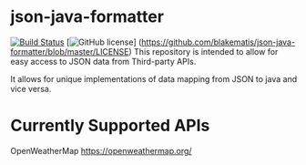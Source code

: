 # json-java-formatter 
[![Build Status](https://travis-ci.org/blakematis/json-java-formatter.svg?branch=master)](https://travis-ci.org/blakematis/json-java-formatter)
[![GitHub license](https://img.shields.io/badge/license-lgpl-3.0.svg)]
(https://github.com/blakematis/json-java-formatter/blob/master/LICENSE)
This repository is intended to allow for easy access to JSON data from Third-party APIs.

It allows for unique implementations of data mapping from JSON to java and vice versa.

# Currently Supported APIs
OpenWeatherMap
https://openweathermap.org/
